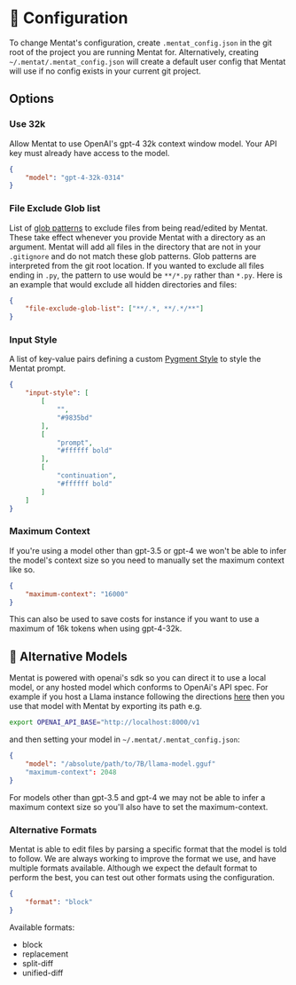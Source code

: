 # 🔧 Configuration

To change Mentat's configuration, create `.mentat_config.json` in the git root of the project you are running Mentat for. Alternatively, creating `~/.mentat/.mentat_config.json` will create a default user config that Mentat will use if no config exists in your current git project.

## Options

### Use 32k
Allow Mentat to use OpenAI's gpt-4 32k context window model. Your API key must already have access to the model.
```json
{
    "model": "gpt-4-32k-0314"
}
```

### File Exclude Glob list
List of [glob patterns](https://docs.python.org/3/library/glob.html) to exclude files from being read/edited by Mentat. These take effect whenever you provide Mentat with a directory as an argument. Mentat will add all files in the directory that are not in your `.gitignore` and do not match these glob patterns. Glob patterns are interpreted from the git root location. If you wanted to exclude all files ending in `.py`, the pattern to use would be `**/*.py` rather than `*.py`. Here is an example that would exclude all hidden directories and files:
```json
{
    "file-exclude-glob-list": ["**/.*, **/.*/**"]
}
```

### Input Style
A list of key-value pairs defining a custom [Pygment Style](https://pygments.org/docs/styledevelopment/) to style the Mentat prompt.
```json
{
    "input-style": [
        [
            "",
            "#9835bd"
        ],
        [
            "prompt",
            "#ffffff bold"
        ],
        [
            "continuation",
            "#ffffff bold"
        ]
    ]
}
```

### Maximum Context

If you're using a model other than gpt-3.5 or gpt-4 we won't be able to infer the model's context size so you need to manually set the maximum context like so. 
```json
{
    "maximum-context": "16000"
}
```
This can also be used to save costs for instance if you want to use a maximum of 16k tokens when using gpt-4-32k.

## 🦙 Alternative Models

Mentat is powered with openai's sdk so you can direct it to use a local model, or any hosted model which conforms to OpenAi's API spec. For example if you host a Llama instance following the directions [here](https://github.com/abetlen/llama-cpp-python#web-server) then you use that model with Mentat by exporting its path e.g.
```bash
export OPENAI_API_BASE="http://localhost:8000/v1
```
and then setting your model in `~/.mentat/.mentat_config.json`:
```json
{
    "model": "/absolute/path/to/7B/llama-model.gguf"
    "maximum-context": 2048
}
```
For models other than gpt-3.5 and gpt-4 we may not be able to infer a maximum context size so you'll also have to set the maximum-context.

### Alternative Formats

Mentat is able to edit files by parsing a specific format that the model is told to follow. We are always working to improve the format we use, and have multiple formats available. Although we expect the default format to perform the best, you can test out other formats using the configuration.
```json
{
    "format": "block"
}
```
Available formats:
* block
* replacement
* split-diff
* unified-diff